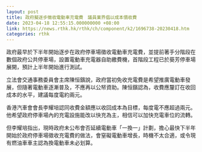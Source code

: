 ```yaml
---
layout: post
title: 政府擬逐步徵收電動車充電費　議員業界倡以成本價收費
date: 2023-04-18 12:55:15.000000000 +08:00
link: https://news.rthk.hk/rthk/ch/component/k2/1696738-20230418.htm
categories: rthk
---
```


政府最早於下半年開始逐步在政府停車場徵收電動車充電費，並提前著手分階段在數個政府公共停車場，設置電動車充電器自助繳費機，首階段工程已於葵芳停車場展開，預計上半年開始進行測試。

立法會交通事務委員會主席陳恒鑌說，政府當初免收充電費是希望推廣電動車發展，但隨著電動車逐漸普及，不應再以公帑資助。陳恒鑌認為，收費應釐訂在收回成本的水平，建議每度電約兩元。

香港汽車會會長李耀培認同收費金額應以收回成本為目標，每度電不應超過兩元。他希望政府停車場內的充電設施能改以快充為主，相信可以加快充電車位的流轉。

但李耀培指出，現時政府未公布會否延續電動車「一換一」計劃，擔心最快下半年開始於政府停車場徵收充電費的做法，會窒礙電動車增長，時機不太合適，或令現有燃油車車主認為換電動車未必划算。
